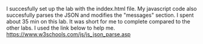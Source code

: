 I succesfully set up the lab with the inddex.html file.
My javascript code also succesfully parses the JSON and modifies the
"messages" section. I spent about 35 min on this lab. It was short
for me to complete compared to the other labs. 
I used the link below to help me. 
https://www.w3schools.com/js/js_json_parse.asp
